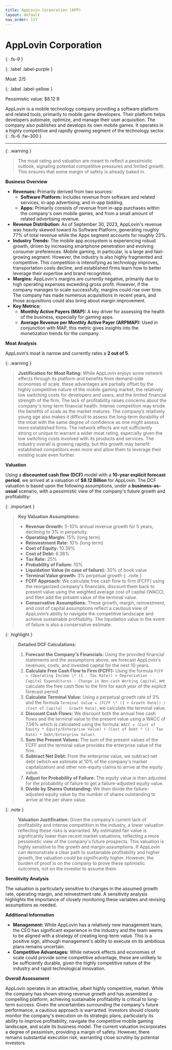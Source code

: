 ```yaml
---
title: AppLovin Corporation (APP)
layout: default
nav_order: 117
---
```


# AppLovin Corporation
{: .fs-9 }

{: .label .label-purple }

Moat: 2/5

{: .label .label-yellow }

Pessimistic value: $8.12 B

AppLovin is a mobile technology company providing a software platform and related tools, primarily to mobile game developers. Their platform helps developers automate, optimize, and manage their user acquisition. The company also publishes and develops its own mobile games.  It operates in a highly competitive and rapidly growing segment of the technology sector.
{: .fs-6 .fw-300 }

---

{: .warning } 
>The moat rating and valuation are meant to reflect a pessimistic outlook, signaling potential competitive pressures and limited growth. This ensures that some margin of safety is already baked in.

**Business Overview**

* **Revenues:** Primarily derived from two sources:
    * **Software Platform:** Includes revenue from software and related services, in-app advertising, and in-app bidding. 
    * **Apps:** Primarily consists of revenue from in-app purchases within the company's own mobile games, and from a small amount of related advertising revenue.
* **Revenue Distribution:** As of September 30, 2023, AppLovin's revenue was heavily skewed toward its Software Platform, generating roughly 77% of total revenue while the Apps segment accounts for roughly 23%.
* **Industry Trends:** The mobile app ecosystem is experiencing robust growth, driven by increasing smartphone penetration and evolving consumer preferences. Mobile gaming, in particular, is a large and fast-growing segment. However, the industry is also highly fragmented and competitive. This competition is intensifying as technology improves, transportation costs decline, and established firms learn how to better leverage their expertise and brand recognition.
* **Margins:** AppLovin's margins are currently negative, primarily due to high operating expenses exceeding gross profit. However, if the company manages to scale successfully, margins could rise over time. The company has made numerous acquisitions in recent years, and those acquisitions could also bring about margin improvement.
* **Key Metrics:** 
    * **Monthly Active Payers (MAP):** A key driver for assessing the health of the business, especially for gaming apps.
    * **Average Revenue per Monthly Active Payer (ARPMAP):** Used in conjunction with MAP, this metric gives insights into the monetization trends for the company.


**Moat Analysis**

AppLovin’s moat is narrow and currently rates a **2 out of 5**.

{: .warning }
> **Justification for Moat Rating:** While AppLovin enjoys some network effects through its platform and benefits from demand-side economies of scale, these advantages are partially offset by the highly competitive nature of the mobile gaming market, the relatively low switching costs for developers and users, and the limited financial strength of the firm. The lack of profitability raises concerns about the company's long-term financial health.  Intense competition may erode the benefits of scale as the market matures. The company’s relatively young age also makes it difficult to assess the long-term durability of the moat with the same degree of confidence as one might assess more established firms. The network effects are not sufficiently strong or unique to warrant a wider moat rating, especially given the low switching costs involved with its products and services. The industry overall is growing rapidly, but this growth may benefit established competitors even more and allow them to leverage their existing scale even further.


**Valuation**

Using a **discounted cash flow (DCF)** model with a **10-year explicit forecast period**, we arrived at a valuation of **$8.12 Billion** for AppLovin. The DCF valuation is based upon the following assumptions, under a **business-as-usual** scenario, with a pessimistic view of the company's future growth and profitability:

{: .important }
> **Key Valuation Assumptions:**
> * **Revenue Growth:** 5-10% annual revenue growth for 5 years, declining to 3% in perpetuity.
> * **Operating Margin:** 15% (long term)
> * **Reinvestment Rate:** 10% (long term)
> * **Cost of Equity:** 10.39%
> * **Cost of Debt:** 6.38%
> * **Tax Rate:** 25%
> * **Probability of Failure:** 10%
> * **Liquidation Value (in case of failure):** 30% of book value
> * **Terminal Value growth:** 3% perpetual growth
{: .note }
> * **FCFF Approach:** We calculate free cash flow to firm (FCFF) using the reorganized company's financials, discount them back to present value using the weighted average cost of capital (WACC), and then add the present value of the terminal value.
> * **Conservative Assumptions:** These growth, margin, reinvestment, and cost of capital assumptions reflect a cautious view of AppLovin’s ability to navigate the competitive landscape and achieve sustainable profitability.  The liquidation value in the event of failure is also a conservative estimate.


{: .highlight }
> **Detailed DCF Calculations:**
>
> 1. **Forecast the Company's Financials:** Using the provided financial statements and the assumptions above, we forecast AppLovin's revenues, costs, and invested capital for the next 10 years.
> 2. **Calculate Free Cash Flow to Firm (FCFF):** Using the formula `FCFF = (Operating Income \* (1 - Tax Rate)) + Depreciation - Capital Expenditures - Change in Non-cash Working Capital`, we calculate the free cash flow to the firm for each year of the explicit forecast period.
> 3. **Calculate Terminal Value:** Using a perpetual growth rate of 3%  and the formula `Terminal Value = (FCFF \* (1 + Growth Rate)) / (Cost of Capital - Growth Rate)`, we calculate the terminal value.
> 4. **Discount Cash Flows:** We discount both the annual free cash flows and the terminal value to the present value using a WACC of 7.56% which is calculated using the formula: `WACC = (Cost of Equity * Equity/Enterprise Value) + (Cost of Debt * (1 - Tax Rate) * Debt/Enterprise Value)`.
> 5. **Sum the Present Values:** The sum of the present values of the FCFF and the terminal value provides the enterprise value of the firm.
> 6. **Subtract Net Debt:**  From the enterprise value, we subtract net debt (which we estimate at 10% of the company's market capitalization) and other non-equity claims to arrive at the equity value.
> 7. **Adjust for Probability of Failure:** The equity value is then adjusted for the probability of failure to get a failure-adjusted equity value. 
> 8. **Divide by Shares Outstanding:** We then divide the failure-adjusted equity value by the number of shares outstanding to arrive at the per share value.


{: .note }
> **Valuation Justification:**  Given the company’s current lack of profitability and intense competition in the industry, a lower valuation reflecting these risks is warranted. My estimated fair value is significantly lower than recent market valuations, reflecting a more pessimistic view of the company's future prospects.  This valuation is highly sensitive to the growth and margin assumptions. If AppLovin can demonstrate a clear path to sustainable profitability and higher growth, the valuation could be significantly higher. However, the burden of proof is on the company to prove these optimistic outcomes, not on the investor to assume them.

**Sensitivity Analysis**

The valuation is particularly sensitive to changes in the assumed growth rate, operating margin, and reinvestment rate.  A sensitivity analysis highlights the importance of closely monitoring these variables and revising assumptions as needed.


**Additional Information**

* **Management:**  While AppLovin has a relatively new management team, the CEO has significant experience in the industry and the team seems to be aligned with a strategy of creating long-term value. This is a positive sign, although management's ability to execute on its ambitious plans remains uncertain.
* **Competitive Advantages:** While network effects and economies of scale could provide some competitive advantage, these are unlikely to be sufficiently durable, given the highly competitive nature of the industry and rapid technological innovation.


**Overall Assessment**

AppLovin operates in an attractive, albeit highly competitive, market.  While the company has shown strong revenue growth and has assembled a compelling platform, achieving sustainable profitability is critical to long-term success. Given the uncertainties surrounding the company's future performance, a cautious approach is warranted. Investors should closely monitor the company's execution on its strategic plans, particularly its ability to improve profitability, navigate the competitive mobile gaming landscape, and scale its business model. The current valuation incorporates a degree of pessimism, providing a margin of safety. However, there remains substantial execution risk, warranting close scrutiny by potential investors.
